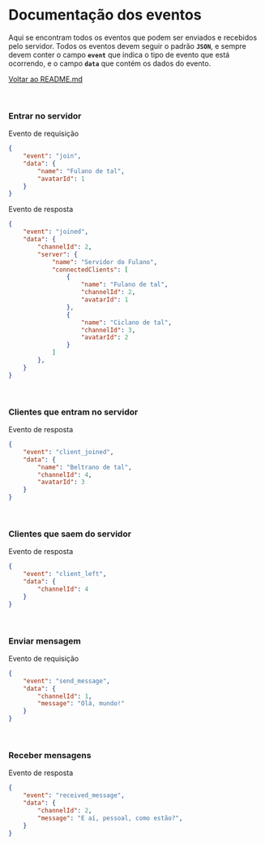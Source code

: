 # Documentação dos eventos

Aqui se encontram todos os eventos que podem ser enviados e recebidos pelo servidor. Todos os eventos devem seguir o padrão **`JSON`**, e sempre devem conter o campo **`event`** que indica o tipo de evento que está ocorrendo, e o campo **`data`** que contém os dados do evento.

[Voltar ao README.md](../README.md)

</br>

### Entrar no servidor
Evento de requisição
```JSON
{
    "event": "join",
    "data": {
        "name": "Fulano de tal",
        "avatarId": 1
    }
}
```

Evento de resposta
```JSON
{
    "event": "joined",
    "data": {
        "channelId": 2,
        "server": {
            "name": "Servidor do Fulano",
            "connectedClients": [
                {
                    "name": "Fulano de tal",
                    "channelId": 2,
                    "avatarId": 1
                },
                {
                    "name": "Ciclano de tal",
                    "channelId": 3,
                    "avatarId": 2
                }
            ]
        },
    }
}
```

</br>

### Clientes que entram no servidor

Evento de resposta
```JSON
{
    "event": "client_joined",
    "data": {
        "name": "Beltrano de tal",
        "channelId": 4,
        "avatarId": 3
    }
}
```

</br>

### Clientes que saem do servidor

Evento de resposta
```JSON
{
    "event": "client_left",
    "data": {
        "channelId": 4
    }
}
```

</br>

### Enviar mensagem

Evento de requisição
```JSON
{
    "event": "send_message",
    "data": {
        "channelId": 1,
        "message": "Olá, mundo!"
    }
}
```

</br>

### Receber mensagens

Evento de resposta
```JSON
{
    "event": "received_message",
    "data": {
        "channelId": 2,
        "message": "E aí, pessoal, como estão?",
    }
}
```	

### 
